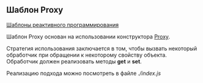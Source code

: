 ## Шаблон Proxy

[Шаблоны реактивного программирования](../README.md)

Шаблон Proxy основан на использовании конструктора [Proxy](https://developer.mozilla.org/ru/docs/Web/JavaScript/Reference/Global_Objects/Proxy).

Стратегия использования заключается в том, чтобы вызвать некоторый обработчик при обращении к некоторому свойству объекта. Обработчик должен реализовать методы **get** и **set**.

Реализацию подхода можно посмотреть в файле _./index.js_

